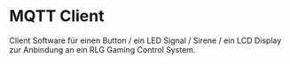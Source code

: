 # MQTT Client
Client Software für einen Button / ein LED Signal / Sirene / ein LCD Display zur Anbindung an ein RLG Gaming Control System.

